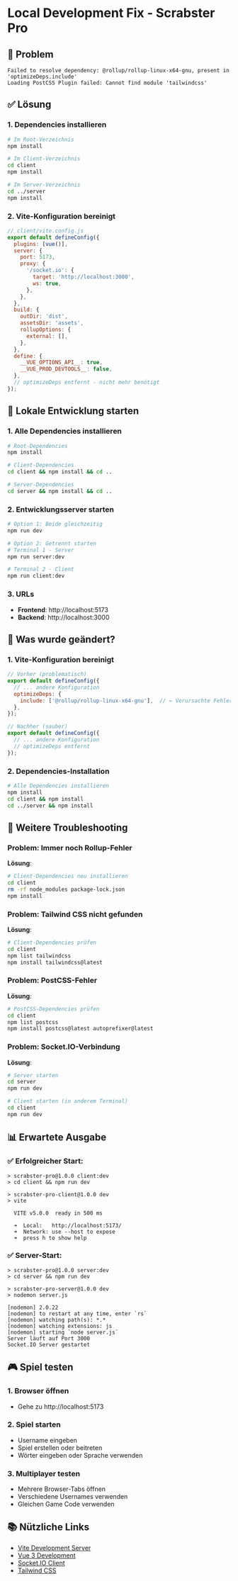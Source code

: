 # Local Development Fix - Scrabster Pro

## 🐛 Problem

```
Failed to resolve dependency: @rollup/rollup-linux-x64-gnu, present in 'optimizeDeps.include'
Loading PostCSS Plugin failed: Cannot find module 'tailwindcss'
```

## ✅ Lösung

### 1. Dependencies installieren

```bash
# Im Root-Verzeichnis
npm install

# Im Client-Verzeichnis
cd client
npm install

# Im Server-Verzeichnis
cd ../server
npm install
```

### 2. Vite-Konfiguration bereinigt

```javascript
// client/vite.config.js
export default defineConfig({
  plugins: [vue()],
  server: {
    port: 5173,
    proxy: {
      '/socket.io': {
        target: 'http://localhost:3000',
        ws: true,
      },
    },
  },
  build: {
    outDir: 'dist',
    assetsDir: 'assets',
    rollupOptions: {
      external: [],
    },
  },
  define: {
    __VUE_OPTIONS_API__: true,
    __VUE_PROD_DEVTOOLS__: false,
  },
  // optimizeDeps entfernt - nicht mehr benötigt
});
```

## 🚀 Lokale Entwicklung starten

### 1. Alle Dependencies installieren

```bash
# Root-Dependencies
npm install

# Client-Dependencies
cd client && npm install && cd ..

# Server-Dependencies
cd server && npm install && cd ..
```

### 2. Entwicklungsserver starten

```bash
# Option 1: Beide gleichzeitig
npm run dev

# Option 2: Getrennt starten
# Terminal 1 - Server
npm run server:dev

# Terminal 2 - Client
npm run client:dev
```

### 3. URLs

- **Frontend**: http://localhost:5173
- **Backend**: http://localhost:3000

## 🔧 Was wurde geändert?

### 1. Vite-Konfiguration bereinigt

```javascript
// Vorher (problematisch)
export default defineConfig({
  // ... andere Konfiguration
  optimizeDeps: {
    include: ['@rollup/rollup-linux-x64-gnu'],  // ← Verursachte Fehler
  },
});

// Nachher (sauber)
export default defineConfig({
  // ... andere Konfiguration
  // optimizeDeps entfernt
});
```

### 2. Dependencies-Installation

```bash
# Alle Dependencies installieren
npm install
cd client && npm install
cd ../server && npm install
```

## 🐛 Weitere Troubleshooting

### Problem: Immer noch Rollup-Fehler

**Lösung**:

```bash
# Client-Dependencies neu installieren
cd client
rm -rf node_modules package-lock.json
npm install
```

### Problem: Tailwind CSS nicht gefunden

**Lösung**:

```bash
# Client-Dependencies prüfen
cd client
npm list tailwindcss
npm install tailwindcss@latest
```

### Problem: PostCSS-Fehler

**Lösung**:

```bash
# PostCSS-Dependencies prüfen
cd client
npm list postcss
npm install postcss@latest autoprefixer@latest
```

### Problem: Socket.IO-Verbindung

**Lösung**:

```bash
# Server starten
cd server
npm run dev

# Client starten (in anderem Terminal)
cd client
npm run dev
```

## 📊 Erwartete Ausgabe

### ✅ Erfolgreicher Start:

```
> scrabster-pro@1.0.0 client:dev
> cd client && npm run dev

> scrabster-pro-client@1.0.0 dev
> vite

  VITE v5.0.0  ready in 500 ms

  ➜  Local:   http://localhost:5173/
  ➜  Network: use --host to expose
  ➜  press h to show help
```

### ✅ Server-Start:

```
> scrabster-pro@1.0.0 server:dev
> cd server && npm run dev

> scrabster-pro-server@1.0.0 dev
> nodemon server.js

[nodemon] 2.0.22
[nodemon] to restart at any time, enter `rs`
[nodemon] watching path(s): *.*
[nodemon] watching extensions: js
[nodemon] starting `node server.js`
Server läuft auf Port 3000
Socket.IO Server gestartet
```

## 🎮 Spiel testen

### 1. Browser öffnen

- Gehe zu http://localhost:5173

### 2. Spiel starten

- Username eingeben
- Spiel erstellen oder beitreten
- Wörter eingeben oder Sprache verwenden

### 3. Multiplayer testen

- Mehrere Browser-Tabs öffnen
- Verschiedene Usernames verwenden
- Gleichen Game Code verwenden

## 📚 Nützliche Links

- [Vite Development Server](https://vitejs.dev/guide/development.html)
- [Vue 3 Development](https://vuejs.org/guide/quick-start.html)
- [Socket.IO Client](https://socket.io/docs/v4/client-api/)
- [Tailwind CSS](https://tailwindcss.com/docs/installation)
